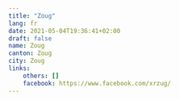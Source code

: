 ```yaml
---
title: "Zoug"
lang: fr
date: 2021-05-04T19:36:41+02:00
draft: false
name: Zoug
canton: Zoug
city: Zoug
links:
    others: []
    facebook: https://www.facebook.com/xrzug/
---
```


